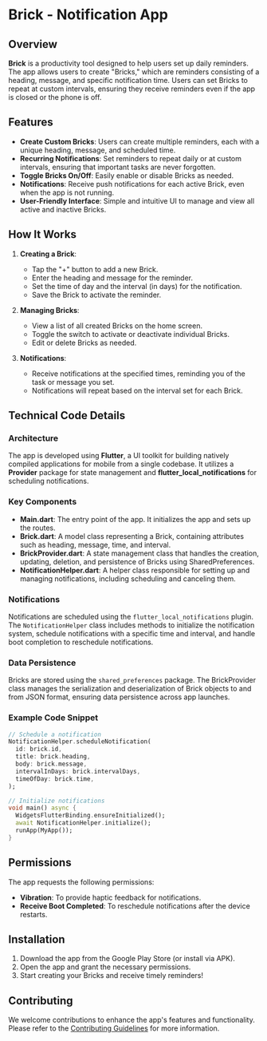 # Brick - Notification App

## Overview

**Brick** is a productivity tool designed to help users set up daily reminders. The app allows users to create "Bricks," which are reminders consisting of a heading, message, and specific notification time. Users can set Bricks to repeat at custom intervals, ensuring they receive reminders even if the app is closed or the phone is off. 

## Features

- **Create Custom Bricks**: Users can create multiple reminders, each with a unique heading, message, and scheduled time.
- **Recurring Notifications**: Set reminders to repeat daily or at custom intervals, ensuring that important tasks are never forgotten.
- **Toggle Bricks On/Off**: Easily enable or disable Bricks as needed.
- **Notifications**: Receive push notifications for each active Brick, even when the app is not running.
- **User-Friendly Interface**: Simple and intuitive UI to manage and view all active and inactive Bricks.

## How It Works

1. **Creating a Brick**:
   - Tap the "+" button to add a new Brick.
   - Enter the heading and message for the reminder.
   - Set the time of day and the interval (in days) for the notification.
   - Save the Brick to activate the reminder.

2. **Managing Bricks**:
   - View a list of all created Bricks on the home screen.
   - Toggle the switch to activate or deactivate individual Bricks.
   - Edit or delete Bricks as needed.

3. **Notifications**:
   - Receive notifications at the specified times, reminding you of the task or message you set.
   - Notifications will repeat based on the interval set for each Brick.

## Technical Code Details

### Architecture

The app is developed using **Flutter**, a UI toolkit for building natively compiled applications for mobile from a single codebase. It utilizes a **Provider** package for state management and **flutter_local_notifications** for scheduling notifications.

### Key Components

- **Main.dart**: The entry point of the app. It initializes the app and sets up the routes.
- **Brick.dart**: A model class representing a Brick, containing attributes such as heading, message, time, and interval.
- **BrickProvider.dart**: A state management class that handles the creation, updating, deletion, and persistence of Bricks using SharedPreferences.
- **NotificationHelper.dart**: A helper class responsible for setting up and managing notifications, including scheduling and canceling them.

### Notifications

Notifications are scheduled using the `flutter_local_notifications` plugin. The `NotificationHelper` class includes methods to initialize the notification system, schedule notifications with a specific time and interval, and handle boot completion to reschedule notifications.

### Data Persistence

Bricks are stored using the `shared_preferences` package. The BrickProvider class manages the serialization and deserialization of Brick objects to and from JSON format, ensuring data persistence across app launches.

### Example Code Snippet

```dart
// Schedule a notification
NotificationHelper.scheduleNotification(
  id: brick.id,
  title: brick.heading,
  body: brick.message,
  intervalInDays: brick.intervalDays,
  timeOfDay: brick.time,
);

// Initialize notifications
void main() async {
  WidgetsFlutterBinding.ensureInitialized();
  await NotificationHelper.initialize();
  runApp(MyApp());
}
```

## Permissions

The app requests the following permissions:
- **Vibration**: To provide haptic feedback for notifications.
- **Receive Boot Completed**: To reschedule notifications after the device restarts.

## Installation

1. Download the app from the Google Play Store (or install via APK).
2. Open the app and grant the necessary permissions.
3. Start creating your Bricks and receive timely reminders!

## Contributing

We welcome contributions to enhance the app's features and functionality. Please refer to the [Contributing Guidelines](CONTRIBUTING.md) for more information.
